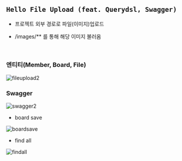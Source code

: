 ## ```Hello File Upload (feat. Querydsl, Swagger)```

- 프로젝트 외부 경로로 파일(이미지)업로드 

- /images/** 를 통해 해당 이미지 불러옴


<br>


### 엔티티(Member, Board, File)



![fileupload2](https://user-images.githubusercontent.com/68090443/134145183-03d1c361-ac2b-4669-9653-fa6602f2ec1b.PNG)


### Swagger



![swagger2](https://user-images.githubusercontent.com/68090443/134337240-284b8e16-14df-4a7c-9079-2b91e84209e1.PNG)



- board save



![boardsave](https://user-images.githubusercontent.com/68090443/134338231-568a36b6-35fe-400f-b594-4533a4baa01b.PNG)




- find all



![findall](https://user-images.githubusercontent.com/68090443/134338217-578b83fd-eda9-458d-b620-05a4f5c91ee1.PNG)




